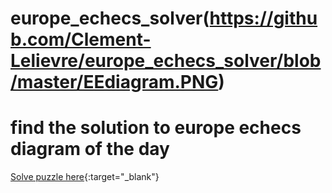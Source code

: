 # europe_echecs_solver(https://github.com/Clement-Lelievre/europe_echecs_solver/blob/master/EEdiagram.PNG)

# find the solution to europe echecs diagram of the day
[Solve puzzle here](https://www.europe-echecs.com/diagramme-du-jour.html){:target="_blank"}
